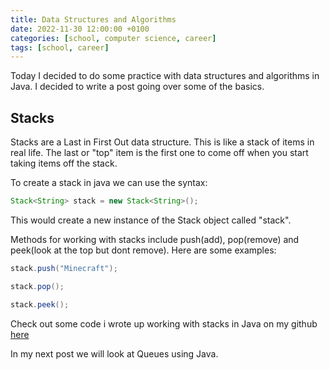 ```yaml
---
title: Data Structures and Algorithms
date: 2022-11-30 12:00:00 +0100
categories: [school, computer science, career]
tags: [school, career]
---
```


Today I decided to do some practice with data structures and algorithms in Java.  I decided to write a post going over some of the basics.

## Stacks
Stacks are a Last in First Out data structure.  This is like a stack of items in real life.  The last or "top" item is the first one to come off when you start taking items off the stack.  

To create a stack in java we can use the syntax:

```Java
Stack<String> stack = new Stack<String>();
```

This would create a new instance of the Stack object called "stack".

Methods for working with stacks include push(add), pop(remove) and peek(look at the top but dont remove).  Here are some examples:

```Java
stack.push("Minecraft");
```

```Java
stack.pop();
```

```Java
stack.peek();
```

Check out some code i wrote up working with stacks in Java on my github [here](https://github.com/mgregoire254/Data-Structures-and-Algorithms-Practice)


In my next post we will look at Queues using Java.